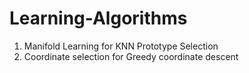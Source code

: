 # Learning-Algorithms
1. Manifold Learning for KNN Prototype Selection
2. Coordinate selection for Greedy coordinate descent
